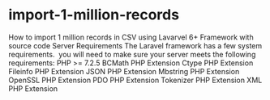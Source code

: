 # import-1-million-records
How to import 1 million records in CSV using Lavarvel 6+ Framework with source code
Server Requirements
The Laravel framework has a few system requirements. 
you will need to make sure your server meets the following requirements:
PHP >= 7.2.5
BCMath PHP Extension
Ctype PHP Extension
Fileinfo PHP Extension
JSON PHP Extension
Mbstring PHP Extension
OpenSSL PHP Extension
PDO PHP Extension
Tokenizer PHP Extension
XML PHP Extension
